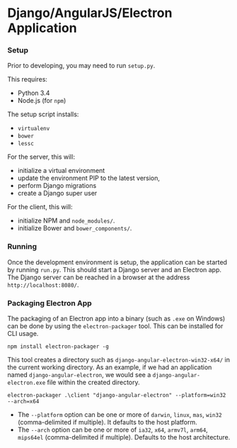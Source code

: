 # Django/AngularJS/Electron Application

### Setup

Prior to developing, you may need to run `setup.py`.

This requires:
  * Python 3.4
  * Node.js (for `npm`)
  
The setup script installs:
  * `virtualenv`
  * `bower`
  * `lessc`

For the server, this will:
  * initialize a virtual environment
  * update the environment PIP to the latest version,
  * perform Django migrations
  * create a Django super user

For the client, this will:
  * initialize NPM and `node_modules/`.
  * initialize Bower and `bower_components/`.

### Running

Once the development environment is setup, the application can be started by running `run.py`. This should start a Django server and an Electron app. The Django server can be reached in a browser at the address `http://localhost:8080/`.

### Packaging Electron App

The packaging of an Electron app into a binary (such as `.exe` on Windows) can be done by using the `electron-packager` tool. This can be installed for CLI usage.

```
npm install electron-packager -g
```

This tool creates a directory such as `django-angular-electron-win32-x64/` in the current working directory. As an example, if we had an application named `django-angular-electron`, we would see a `django-angular-electron.exe` file within the created directory.

```
electron-packager .\client "django-angular-electron" --platform=win32 --arch=x64
```

* The `--platform` option can be one or more of `darwin`, `linux`, `mas`, `win32` (comma-delimited if multiple). It defaults to the host platform.
* The `--arch` option can be one or more of `ia32`, `x64`, `armv7l`, `arm64`, `mips64el` (comma-delimited if multiple). Defaults to the host architecture.

